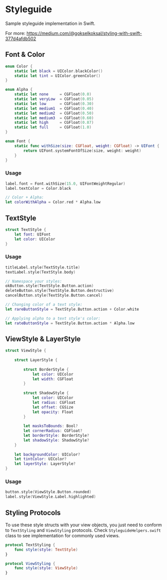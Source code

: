# Styleguide

Sample styleguide implementation in Swift. 

For more: https://medium.com/@gokselkoksal/styling-with-swift-377d4afdb502

## Font & Color

```swift
enum Color {
    static let black = UIColor.blackColor()
    static let tint = UIColor.greenColor()
}

enum Alpha {
    static let none     = CGFloat(0.0)
    static let veryLow  = CGFloat(0.05)
    static let low      = CGFloat(0.30)
    static let medium1  = CGFloat(0.40)
    static let medium2  = CGFloat(0.50)
    static let medium3  = CGFloat(0.60)
    static let high     = CGFloat(0.87)
    static let full     = CGFloat(1.0)
}

enum Font {
    static func withSize(size: CGFloat, weight: CGFloat) -> UIFont {
        return UIFont.systemFontOfSize(size, weight: weight)
    }
}
```

### Usage

```swift
label.font = Font.withSize(15.0, UIFontWeightRegular)
label.textColor = Color.black

// Color + Alpha:
let colorWithAlpha = Color.red * Alpha.low
```

## TextStyle

```swift
struct TextStyle {
    let font: UIFont
    let color: UIColor
}
```

### Usage

```swift
titleLabel.style(TextStyle.title)
textLabel.style(TextStyle.body)

// Namespace your styles:
okButton.style(TextStyle.Button.action)
deleteButton.style(TextStyle.Button.destructive)
cancelButton.style(TextStyle.Button.cancel)

// Changing color of a text style:
let rareButtonStyle = TextStyle.Button.action + Color.white

// Applying alpha to a text style's color:
let rateButtonStyle = TextStyle.Button.action * Alpha.low
```

## ViewStyle & LayerStyle

```swift
struct ViewStyle {
    
    struct LayerStyle {
        
        struct BorderStyle {
            let color: UIColor
            let width: CGFloat
        }
        
        struct ShadowStyle {
            let color: UIColor
            let radius: CGFloat
            let offset: CGSize
            let opacity: Float
        }
        
        let masksToBounds: Bool?
        let cornerRadius: CGFloat?
        let borderStyle: BorderStyle?
        let shadowStyle: ShadowStyle?
    }
    
    let backgroundColor: UIColor?
    let tintColor: UIColor?
    let layerStyle: LayerStyle?
}
```

### Usage

```swift
button.style(ViewStyle.Button.rounded)
label.style(ViewStyle.Label.highlighted)
```

## Styling Protocols

To use these style structs with your view objects, you just need to conform to `TextStyling` and `ViewStyling` protocols. Check `StyleguideHelpers.swift` class to see implementation for commonly used views.

```swift
protocol TextStyling {
    func style(style: TextStyle)
}

protocol ViewStyling {
    func style(style: ViewStyle)
}
```
